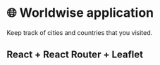 # 🌐 Worldwise application

Keep track of cities and countries that you visited.

## React + React Router + Leaflet
